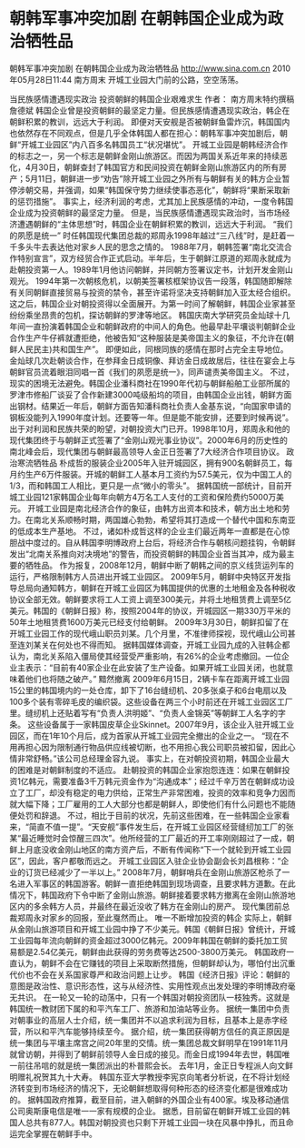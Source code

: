 # 朝韩军事冲突加剧 在朝韩国企业成为政治牺牲品

朝韩军事冲突加剧 在朝韩国企业成为政治牺牲品
http://www.sina.com.cn  2010年05月28日11:44  南方周末
开城工业园大门前的公路，空空荡荡。

当民族感情遭遇现实政治 投资朝鲜的韩国企业艰难求生
作者： 南方周末特约撰稿 詹德斌
韩国企业曾是投资朝鲜的最坚定力量。但民族感情遭遇现实政治，韩企在朝鲜积累的教训，远远大于利润。
即便对天安舰是否被朝鲜鱼雷炸沉，韩国国内也依然存在不同观点，但是几乎全体韩国人都在担心：朝韩军事冲突加剧后，朝鲜“开城工业园区”内八百多名韩国员工“状况堪忧”。
开城工业园是朝韩经济合作的标志之一，另一个标志是朝鲜金刚山旅游区。而因为两国关系近年来的持续恶化，4月30日，朝鲜查封了韩国官方和民间投资在朝鲜金刚山旅游区内的所有房产；5月11日，朝鲜进一步“劝告”除开城工业园之外所有与朝鲜有关的韩方企业暂停涉朝交易，并强调，如果“韩国保守势力继续使事态恶化”，朝鲜将“果断采取新的惩罚措施”。
事实上，经济利润的考虑，尤其加上民族感情的冲动，一度令韩国企业成为投资朝鲜的最坚定力量。
但是，当民族感情遭遇现实政治时，当市场经济遭遇朝鲜的“主体思想”时，韩国企业在朝鲜积累的教训，远远大于利润。
“我们的夙愿是统一”
时任韩国现代集团总裁的郑周永1998年越过“三八线”时，是赶着一千多头牛去表达他对家乡人民的思念之情的。
1988年7月，朝韩签署“南北交流合作特别宣言”，双方经贸合作正式启动。半年后，生于朝鲜江原道的郑周永就成为赴朝投资第一人。1989年1月他访问朝鲜，并同朝方签署议定书，计划开发金刚山观光。
1994年第一次朝核危机，以朝美签署核框架协议告一段落，韩国随即解除有关同朝鲜直接贸易与投资的禁令，甚至许诺将坚决支持朝鲜加入亚太经合组织。这之后，韩国企业对朝投资得以全面展开。为第一时间了解朝鲜，韩国企业家甚至纷纷乘坐昂贵的包机，探访朝鲜的罗津等地区。
韩国庆南大学研究员金灿球十几年间一直扮演着韩国企业和朝鲜政府的中间人的角色。他最早赴平壤谈判朝鲜企业合作生产牛仔裤就遭拒绝，他被告知“这种服装是美帝国主义的象征，不允许在(朝鲜人民民主)共和国生产”。
即便如此，同根同族的感情在那时占完全主导地位。金灿球几次赴朝谈合作，在参拜金日成铜像、拜访金日成故居后，往往在宴会上与朝鲜官员流着眼泪同唱一首《我们的夙愿是统一》，同声谴责美帝国主义。
不过，现实的困境无法避免。韩国企业潘科商社在1990年代初与朝鲜船舶工业部所属的罗津市修船厂谈妥了合作新建3000吨级船坞的项目，由韩国企业出钱，朝鲜方面出钢材。结果近一年后，朝鲜方面告知潘科商社负责人金基东说，“向国家申请的钢板没能列入1990年度计划。还要等一年。但是能不能安排，还要到时候再说”。
出于对利润和民族共荣的盼望，对朝投资大门已开。1998年10月，郑周永和他的现代集团终于与朝鲜正式签署了“金刚山观光事业协议”。2000年6月的历史性的南北峰会后，现代集团与朝鲜最高领导人金正日签署了7大经济合作项目协议。
政治寒流牺牲品
朴成哲的服装企业2005年入驻开城园区，拥有900名朝鲜员工，每月约生产6万件服装。开城的朝鲜工人基本月工资约为57.5美元，仅为中国工人的1/3，而和韩国工人相比，更只是一点“微小的零头”。
据韩国统一部统计，目前开城工业园121家韩国企业每年向朝方4万名工人支付的工资和保险费约5000万美元。
开城工业园是南北经济合作的象征，由韩方出资本和技术，朝方出土地和劳力。在南北关系顺畅时期，两国雄心勃勃，希望将其打造成一个替代中国和东南亚的低成本生产基地。
不过，诸如朴成哲这样的企业主们最近两年一直都是在心惊胆战中度过的。自从韩国李明博政府上台后，将经济合作与朝核问题挂钩，令朝鲜发出“北南关系推向对决境地”的警告，而投资朝鲜的韩国企业首当其冲，成为最主要的牺牲品。
作为报复，2008年12月，朝鲜中断了朝韩之间的京义线货运列车的运行，严格限制韩方人员进出开城工业园区。
2009年5月，朝鲜中央特区开发指导总局向通知韩方，朝鲜在开城工业园区为韩国提供的优惠的土地租金及各种税收协议全部无效。朝鲜要求将工人工资上调至300美元，并将土地租赁费上调至5亿美元。韩国的《朝鲜日报》称，按照2004年的协议，开城园区一期330万平米的50年土地租赁费1600万美元已经支付给朝鲜。
2009年3月30日，朝鲜扣留了在开城工业园工作的现代峨山职员刘某。几个月里，不准律师探视，现代峨山公司甚至连刘某关在何处也不得而知。
据韩国媒体调查，开城工业园九成的入驻韩企都认为，南北关系陷入僵局使其经营受严重影响，有26%的企业考虑撤回。一位企业主表示：“目前有40家企业在此安装了生产设备。如果开城工业园关闭，也就意味着他们也将随之破产。”
黯然撤离
2009年6月15日，2辆卡车在距离开城工业园15公里的韩国境内的一处仓库，卸下了16台缝纫机、20多张桌子和6台电扇以及100多个装有零碎毛皮的编织袋。这些设备在两三个小时前还在开城工业园区工厂里。缝纫机上还贴着写有“负责人洪明姬”、“负责人金锦英”等朝鲜工人名字的字条。
这些设备属于一家韩国皮草企业Skinnet。2007年9月，该企业入驻开城工业园区，而在1年10个月后，成为首家从开城工业园完全撤出的企业之一。
“现在不用再担心因为限制通行物品供应线被切断，也不用担心我公司职员被扣留，因此心情非常舒畅。”该公司总经理金容九说。
事实上，在对朝投资初期，韩国企业最大的困难是对朝鲜制度的不适应。
赴朝投资的韩国企业家抱怨连连：如果在朝鲜投资1亿韩元，需要准备3千万韩元资金作为“沟通成本”；经过千辛万苦在朝鲜成功设立了工厂，却没有稳定的电力供给，正常生产非常困难，投资的效率和竞争力因而就大幅下降；工厂雇用的工人大部分也都是朝鲜人，即使他们有什么问题也不能随便处罚和辞退。
不过，相比于目前的状况，先前这些困难，在一些韩国企业家看来，“简直不值一提”。“天安舰”事件发生后，在开城工业园区经营缝纫加工厂的张某“最近睡觉时会惊醒三四次”。他所经营的工厂最近的开工率刚刚超过了一成，朝鲜上月底没收金刚山地区的南方资产后，不断有传闻称“下一个就轮到开城工业园区”，因此，客户都敬而远之。
开城工业园区入驻企业协会副会长刘昌根称：“企业的订货已经减少了一半以上。”
2008年7月，朝鲜哨兵在金刚山旅游区枪杀了一名进入军事区的韩国游客。朝鲜一直拒绝韩国到现场调查，且要求韩方道歉。在此情况下，韩国政府下令中断了金刚山旅游。朝鲜接着要求韩方撤离在金刚山旅游地区内的多余韩方人员，并最终在最近没收了韩方在金刚山的房产。
现代集团前总裁郑周永对家乡的回报，至此戛然而止。
唯一不断增加投资的韩企
实际上，朝鲜从金刚山旅游项目和开城工业园中挣了不少美元。韩国《朝鲜日报》曾统计，开城工业园每年流向朝鲜的资金超过3000亿韩元。2009年韩国在朝鲜的委托加工贸易额是2.54亿美元，朝鲜由此获得的劳务费等达2500-3800万美元。
韩国政府一直认为，朝鲜不会在它赚钱的项目上采取断然措施，但朝鲜却认为，哪怕付出沉重代价也不会在关系国家尊严和政治问题上让步。
韩国《经济日报》评论：朝鲜的意图是政治性、意识形态性，这与从经济性、实用性观点出发处理的李明博政府毫无共识。
在一轮又一轮的动荡中，只有一个韩国对朝投资团队一枝独秀。这就是韩国统一教财团下属的和平汽车工厂、旅游和加油站等业务。
据统一集团中负责对朝事业的高层人士介绍，统一集团并不以追求利润为目标，且基本上是赤字经营，所以和平汽车能够持续至今。
据介绍，统一集团获得朝方信任的真正原因是统一集团与平壤主席宫之间20年里的交情。统一集团总裁文鲜明早在1991年11月就曾访朝，并得到了朝鲜前领导人金日成的接见。而金日成1994年去世，韩国唯一前往吊唁的就是统一集团派出的朴普熙会长。
去年1月，金正日专程派人向文鲜明赠礼祝贺其九十大寿。
韩国东亚大学教授李宪京向笔者分析说，在不将计划经济转变到市场经济的情况下，无论朝鲜想取得何种形态的经济变化都是很难成功的。
据韩国政府推算，截至目前，进入朝鲜的外国企业有400家。埃及移动通信公司奥斯康电信是唯一一家有规模的企业。
据悉，目前留在朝鲜开城工业园的韩国人总共有877人。韩国对朝投资也只剩下开城工业园一块在风暴中挣扎，而且命运完全掌握在朝鲜手中。

